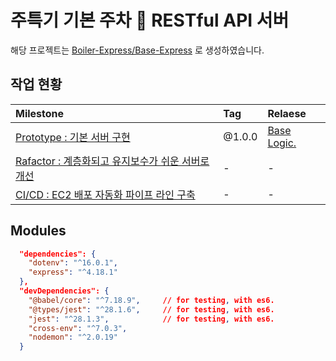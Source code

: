 # 주특기 기본 주차 🎉 RESTful API 서버

해당 프로젝트는 [Boiler-Express/Base-Express](https://github.com/Boiler-Express/.github/blob/main/profile/BASIC-COURSE.md) 로 생성하였습니다.

## 작업 현황

| Milestone                                           | Tag    | Relaese |
| :-------------------------------------------------- | :----- | :------ |
| [Prototype : 기본 서버 구현](https://github.com/unchaptered/hanghae-backend-1/milestone/1)                       | @1.0.0 | [Base Logic.](https://github.com/unchaptered/hanghae-backend-1/releases/tag/%401.0.0) |
| [Rafactor : 계층화되고 유지보수가 쉬운 서버로 개선](https://github.com/unchaptered/hanghae-backend-1/milestone/2)  | - | - |
| [CI/CD : EC2 배포 자동화 파이프 라인 구축](https://github.com/unchaptered/hanghae-backend-1/milestone/3)          | - | - |

## Modules

```json
  "dependencies": {
    "dotenv": "^16.0.1",
    "express": "^4.18.1"
  },
  "devDependencies": {
    "@babel/core": "^7.18.9",     // for testing, with es6.
    "@types/jest": "^28.1.6",     // for testing, with es6.
    "jest": "^28.1.3",            // for testing, with es6.
    "cross-env": "^7.0.3",
    "nodemon": "^2.0.19"
  }
```